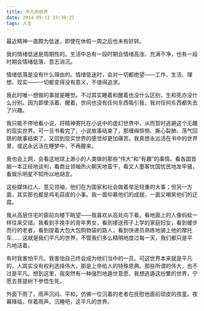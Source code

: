 ```yaml
---
title: 平凡的世界
date: 2014-05-11 15:36:22
tags: 人生
---
```


最近精神一直颇为低迷，即使在休假一周之后也未有好转。

我的情绪低迷是周期性的。生活中总有一段时期会情绪高涨、充满干净，也有一段时期会情绪低落、意志消沉。

情绪低落是没有什么理由的。情绪低迷时，会对一切都绝望——工作、生活、理想、现实——一切都变得没有意义，不值得追求。

我此时唯一想做的事就是睡觉。不过其实睡着和醒着也没什么区别，生和死亦没什么分别。因为即使活着、醒着，世间也没有任何东西吸引我，我对任何东西都失去了兴趣。

我只能不停地看小说，将精神寄托在小说中的虚幻世界中，从而暂时逃避这个无趣的现实世界。可一旦书看完了，小说故事结束了，那缠绵悱恻、撕心裂肺、荡气回肠的故事结束了，又回到现实世界的感觉却更加痛苦。我真想永远活在书中的世界里，或这永远活在睡梦中，不再醒来。

我也会上网，会看这地球上渺小的人类做的那些“伟大”和“有趣”的事情。看各国首脑一本正经地谈判，看商业领袖热火朝天地蛮干，看文人墨客忧国忧民地发牢骚，看娱乐明星不知所以地胡言。

这些媒体红人、意见领袖，他们在为国家和社会做着举足轻重的大事；但另一方面，其实那也都是鸡毛蒜皮的小事。我一面仰慕他们的成就，一面又嘲笑他们的迂腐。

我从高层住宅的窗前向楼下眺望——我喜欢从高处向下看。看地面上的人像蚂蚁一样往来交错。我看到手挽手的青年男女，看到接送孩子上学的家庭妇女，看到缓步而行的老者，看到提着大包大包购物袋的路人，看到快递员熟练地骑上他的摩托车…… 这就是我们平凡的世界，不管我们多么精明地度过每一天，我们都只是平凡地活着。

有时我害怕平凡，我害怕自己终会成为他们当中的一员。可这世界本来就是平凡的，人其实没有权利选择伟大，那是上帝给人的特殊恩典。那些所谓的伟大，也不过是平凡。想到这里，我突然有一种强烈地遁世意愿，我想逃遁这纷繁的世界，宁愿去菩提树下参悟生死。

外面下雨了，雨声沉闷、平和，仿佛一位沉着的老者在抚慰他面前顽皮的孩童。夜幕降临，伴着雨声。沉睡吧，这平凡的世界。
